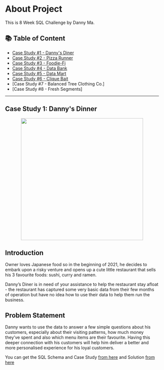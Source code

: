 # About Project
This is 8 Week SQL Challenge by Danny Ma. 

## :books: Table of Content
* [Case Study #1 - Danny's Diner](https://github.com/Akhand-p-singh/8-Week-SQL-Challenge/blob/master/Case%20Study%201.sql)
* [Case Study #2 - Pizza Runner](https://github.com/Akhand-p-singh/8-Week-SQL-Challenge/blob/master/Case%20Study%202.sql)
* [Case Study #3 - Foodie-Fi](https://github.com/Akhand-p-singh/8-Week-SQL-Challenge/blob/master/Case%20Study%203.sql)
* [Case Study #4 - Data Bank](https://github.com/Akhand-p-singh/8-Week-SQL-Challenge/blob/master/Case%20Study%204.sql)
* [Case Study #5 - Data Mart](https://github.com/Akhand-p-singh/8-Week-SQL-Challenge/blob/master/Case%20Study%205.sql)
* [Case Study #6 - Clique Bait](https://github.com/Akhand-p-singh/8-Week-SQL-Challenge/blob/master/Case%20Study%206.sql)
* [Case Study #7 - Balanced Tree Clothing Co.]
* [Case Study #8 - Fresh Segments]

---

## Case Study 1: Danny's Dinner
<p align="center">
<img src="IMAGE LINK" align="center" width="400" height="400" >

## Introduction
Owner loves Japanese food so in the beginning of 2021, he decides to embark upon a risky venture and opens up a cute little restaurant that sells his 3 favourite foods: sushi, curry and ramen.

Danny’s Diner is in need of your assistance to help the restaurant stay afloat - the restaurant has captured some very basic data from their few months of operation but have no idea how to use their data to help them run the business.

## Problem Statement
Danny wants to use the data to answer a few simple questions about his customers, especially about their visiting patterns, how much money they’ve spent and also which menu items are their favourite. Having this deeper connection with his customers will help him deliver a better and more personalised experience for his loyal customers.

You can get the SQL Schema and Case Study [from here](https://8weeksqlchallenge.com/case-study-1/) and Solution [from here](LINK)
